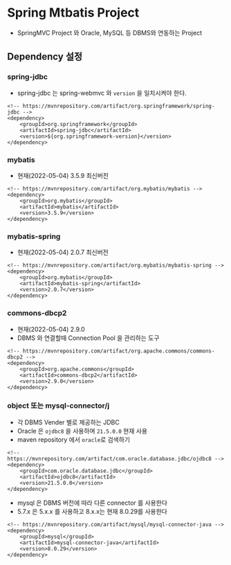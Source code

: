 # Spring Mtbatis Project
* SpringMVC Project 와 Oracle, MySQL 등 DBMS와 연동하는 Project

## Dependency 설정
### spring-jdbc
* spring-jdbc 는 spring-webmvc 와 ```version``` 을 일치시켜야 한다.
```
<!-- https://mvnrepository.com/artifact/org.springframework/spring-jdbc -->
<dependency>
	<groupId>org.springframework</groupId>
	<artifactId>spring-jdbc</artifactId>
	<version>${org.springframework-version}</version>
</dependency>
```
### mybatis
* 현재(2022-05-04) 3.5.9 최신버전
```
<!-- https://mvnrepository.com/artifact/org.mybatis/mybatis -->
<dependency>
    <groupId>org.mybatis</groupId>
    <artifactId>mybatis</artifactId>
    <version>3.5.9</version>
</dependency>
```
### mybatis-spring
* 현재(2022-05-04) 2.0.7 최신버전
```
<!-- https://mvnrepository.com/artifact/org.mybatis/mybatis-spring -->
<dependency>
    <groupId>org.mybatis</groupId>
    <artifactId>mybatis-spring</artifactId>
    <version>2.0.7</version>
</dependency>
```
### commons-dbcp2
* 현재(2022-05-04) 2.9.0
* DBMS 와 연결할때 Connection Pool 을 관리하는 도구
```
<!-- https://mvnrepository.com/artifact/org.apache.commons/commons-dbcp2 -->
<dependency>
    <groupId>org.apache.commons</groupId>
    <artifactId>commons-dbcp2</artifactId>
    <version>2.9.0</version>
</dependency>
```
### object 또는 mysql-connector/j
* 각 DBMS Vender 별로 제공하는 JDBC
* Oracle 은 ```ojdbc8``` 을 사용하며 ```21.5.0.0``` 현재 사용
* maven repository 에서 ```oracle```로 검색하기
```
<!-- https://mvnrepository.com/artifact/com.oracle.database.jdbc/ojdbc8 -->
<dependency>
    <groupId>com.oracle.database.jdbc</groupId>
    <artifactId>ojdbc8</artifactId>
    <version>21.5.0.0</version>
</dependency>
```
* mysql 은 DBMS 버전에 따라 다른 connector 를 사용한다
* 5.7.x 은 5.x.x 를 사용하고 8.x.x는 현재 8.0.29를 사용한다
```
<!-- https://mvnrepository.com/artifact/mysql/mysql-connector-java -->
<dependency>
    <groupId>mysql</groupId>
    <artifactId>mysql-connector-java</artifactId>
    <version>8.0.29</version>
</dependency>
```